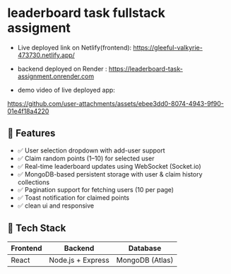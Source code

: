 # leaderboard task fullstack assigment
- Live deployed link on Netlify(frontend): https://gleeful-valkyrie-473730.netlify.app/
- backend deployed on Render : https://leaderboard-task-assignment.onrender.com

- demo video of live deployed app:
  
https://github.com/user-attachments/assets/ebee3dd0-8074-4943-9f90-01e4f18a4220


## 📌 Features

- ✅ User selection dropdown with add-user support
- ✅ Claim random points (1–10) for selected user
- ✅ Real-time leaderboard updates using WebSocket (Socket.io)
- ✅ MongoDB-based persistent storage with user & claim history collections
- ✅ Pagination support for fetching users (10 per page)
- ✅ Toast notification for claimed points
- ✅ clean ui and responsive

## 🚀 Tech Stack

| Frontend | Backend | Database |
|----------|---------|----------|
| React    | Node.js + Express | MongoDB (Atlas) |
